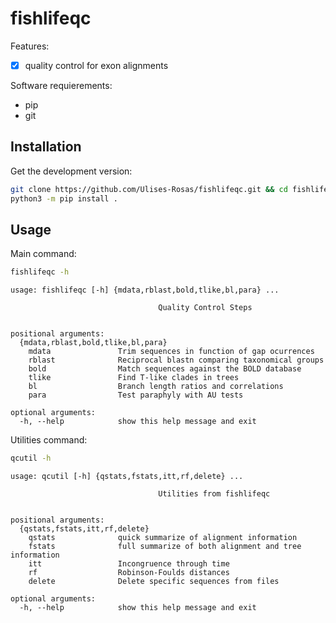 # fishlifeqc

Features:

- [x] quality control for exon alignments

Software requierements:

* pip
* git

## Installation

Get the development version:

```Bash
git clone https://github.com/Ulises-Rosas/fishlifeqc.git && cd fishlifeqc
python3 -m pip install .
```

## Usage

Main command:
```Bash
fishlifeqc -h
```

```
usage: fishlifeqc [-h] {mdata,rblast,bold,tlike,bl,para} ...

                                 Quality Control Steps
                                      

positional arguments:
  {mdata,rblast,bold,tlike,bl,para}
    mdata               Trim sequences in function of gap ocurrences
    rblast              Reciprocal blastn comparing taxonomical groups
    bold                Match sequences against the BOLD database
    tlike               Find T-like clades in trees
    bl                  Branch length ratios and correlations
    para                Test paraphyly with AU tests

optional arguments:
  -h, --help            show this help message and exit

```

Utilities command:
```Bash
qcutil -h
```

```
usage: qcutil [-h] {qstats,fstats,itt,rf,delete} ...

                                 Utilities from fishlifeqc
                                      

positional arguments:
  {qstats,fstats,itt,rf,delete}
    qstats              quick summarize of alignment information
    fstats              full summarize of both alignment and tree information
    itt                 Incongruence through time
    rf                  Robinson-Foulds distances
    delete              Delete specific sequences from files

optional arguments:
  -h, --help            show this help message and exit
```
